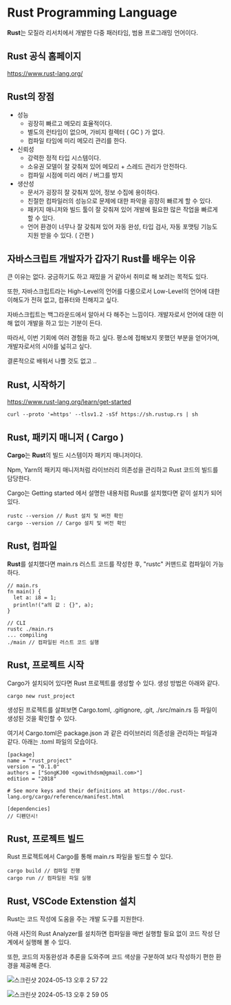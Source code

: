 # Rust Programming Language

**Rust**는 모질라 리서치에서 개발한 다중 패러타임, 범용 프로그래밍 언어이다.

## Rust 공식 홈페이지

https://www.rust-lang.org/

## Rust의 장점

- 성능
  - 굉장히 빠르고 메모리 효율적이다.
  - 별도의 런타임이 없으며, 가비지 컬렉터 ( GC ) 가 없다.
  - 컴파일 타임에 미리 메모리 관리를 한다.
- 신뢰성
  - 강력한 정적 타입 시스템이다.
  - 소유권 모델이 잘 갖춰져 있어 메모리 + 스레드 관리가 안전하다.
  - 컴파일 시점에 미리 에러 / 버그를 방지
- 생산성
  - 문서가 굉장히 잘 갖춰져 있어, 정보 수집에 용이하다.
  - 친절한 컴파일러의 성능으로 문제에 대한 파악을 굉장히 빠르게 할 수 있다.
  - 패키지 매니저와 빌드 툴이 잘 갖춰져 있어 개발에 필요한 많은 작업을 빠르게 할 수 있다.
  - 언어 환경이 너무나 잘 갖춰져 있어 자동 완성, 타입 검사, 자동 포맷팅 기능도 지원 받을 수 있다. ( 간편 )
 
## 자바스크립트 개발자가 갑자기 Rust를 배우는 이유

큰 이유는 없다. 궁금하기도 하고 재밌을 거 같아서 취미로 해 보려는 목적도 있다.

또한, 자바스크립트라는 High-Level의 언어를 다룸으로서 Low-Level의 언어에 대한 이해도가 전혀 없고, 컴퓨터와 친해지고 싶다.

자바스크립트는 백그라운드에서 알아서 다 해주는 느낌이다. 개발자로서 언어에 대한 이해 없이 개발을 하고 있는 기분이 든다.

따라서, 이번 기회에 여러 경험을 하고 싶다. 평소에 접해보지 못했던 부분을 얻어가며, 개발자로서의 시야를 넓히고 싶다.

결론적으로 배워서 나쁠 것도 없고 ..

## Rust, 시작하기

https://www.rust-lang.org/learn/get-started

```
curl --proto '=https' --tlsv1.2 -sSf https://sh.rustup.rs | sh
```

## Rust, 패키지 매니저 ( Cargo )

**Cargo**는 **Rust**의 빌드 시스템이자 패키지 매니저이다.

Npm, Yarn의 패키지 매니저처럼 라이브러리 의존성을 관리하고 Rust 코드의 빌드를 담당한다.

Cargo는 Getting started 에서 설명한 내용처럼 Rust를 설치했다면 같이 설치가 되어있다.

```
rustc --version // Rust 설치 및 버전 확인
cargo --version // Cargo 설치 및 버전 확인
```

## Rust, 컴파일

**Rust**를 설치했다면 main.rs 러스트 코드를 작성한 후, "rustc" 커맨드로 컴파일이 가능하다.

```
// main.rs
fn main() {
  let a: i8 = 1;
  println!("a의 값 : {}", a);
}

// CLI
rustc ./main.rs
... compiling
./main // 컴파일된 러스트 코드 실행
```

## Rust, 프로젝트 시작

Cargo가 설치되어 있다면 Rust 프로젝트를 생성할 수 있다. 생성 방법은 아래와 같다.

```
cargo new rust_project
```

생성된 프로젝트를 살펴보면 Cargo.toml, .gitignore, .git, ./src/main.rs 등 파일이 생성된 것을 확인할 수 있다.

여기서 Cargo.toml은 package.json 과 같은 라이브러리 의존성을 관리하는 파일과 같다. 아래는 .toml 파일의 모습이다.

```
[package]
name = "rust_project"
version = "0.1.0"
authors = ["SongKJ00 <gowithdsm@gmail.com>"]
edition = "2018"

# See more keys and their definitions at https://doc.rust-lang.org/cargo/reference/manifest.html

[dependencies]
// 디펜던시!
```

## Rust, 프로젝트 빌드

Rust 프로젝트에서 Cargo를 통해 main.rs 파일을 빌드할 수 있다.

```
cargo build // 컴파일 진행
cargo run // 컴파일된 파일 실행
```

## Rust, VSCode Extenstion 설치

Rust는 코드 작성에 도움을 주는 개발 도구를 지원한다.

아래 사진의 Rust Analyzer를 설치하면 컴파일을 매번 실행할 필요 없이 코드 작성 단계에서 실행해 볼 수 있다.

또한, 코드의 자동완성과 추론을 도와주며 코드 색상을 구분하여 보다 작성하기 편한 환경을 제공해 준다.

![스크린샷 2024-05-13 오후 2 57 22](https://github.com/jiwooproity/learn-rust/assets/58384366/ee8e2992-349b-45aa-aafb-0214f7062a2c)

![스크린샷 2024-05-13 오후 2 59 05](https://github.com/jiwooproity/learn-rust/assets/58384366/c1937abf-9934-4c9e-b5e8-497fa3c79739)
